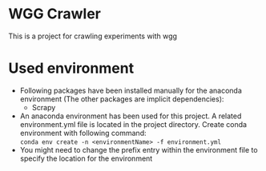 # WGG Crawler
This is a project for crawling experiments with wgg

# Used environment
* Following packages have been installed manually for the anaconda environment (The other packages are implicit dependencies):
    * Scrapy  
* An anaconda environment has been used for this project. A related environment.yml file is located in the project directory. Create conda environment with following command:
<br>`conda env create -n <environmentName> -f environment.yml`
* You might need to change the prefix entry within the environment file to specify the location for the environment